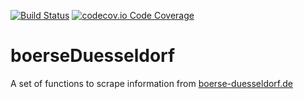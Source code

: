 [![Build Status](https://travis-ci.org/bowerth/boerseDuesseldorf.svg?branch=master)](https://travis-ci.org/bowerth/boerseDuesseldorf)
[![codecov.io Code Coverage](https://img.shields.io/codecov/c/github/bowerth/boerseDuesseldorf.svg?maxAge=2592000)](https://codecov.io/gh/bowerth/boerseDuesseldorf?branch=master)


# boerseDuesseldorf

A set of functions to scrape information from [boerse-duesseldorf.de](http://boerse-duesseldorf.de/)
